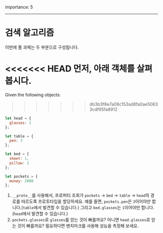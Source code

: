 importance: 5

---

# 검색 알고리즘

이번에 풀 과제는 두 부분으로 구성됩니다.

<<<<<<< HEAD
먼저, 아래 객체를 살펴봅시다.
=======
Given the following objects:
>>>>>>> db3b3f8e7a08c153ad8fa0ae50633cdf95fa8912

```js
let head = {
  glasses: 1
};

let table = {
  pen: 3
};

let bed = {
  sheet: 1,
  pillow: 2
};

let pockets = {
  money: 2000
};
```

1. `__proto__`를 사용해서, 프로퍼티 조회가 `pockets` -> `bed` -> `table` -> `head`의 경로를 따르도록 프로토타입을 할당하세요. 예를 들면, `pockets.pen`은 `3`이어야만 합니다.(`table`에서 발견할 수 있습니다.) 그리고 `bed.glasses`는 `1`이어야만 합니다.(`head`에서 발견할 수 있습니다.)
2. `pockets.glasses`로 `glasses`를 얻는 것이 빠를까요? 아니면 `head.glasses`로 얻는 것이 빠를까요? 필요하다면 벤치마크를 사용해 성능을 측정해 보세요.
